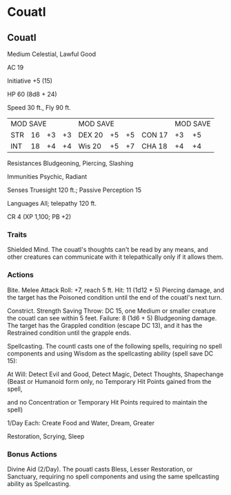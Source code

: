 # Couatl

## Couatl

Medium Celestial, Lawful Good

AC 19

Initiative +5 (15)

HP 60 (8d8 + 24)

Speed 30 ft., Fly 90 ft.

<table><tr><td colspan="4">MOD SAVE</td><td colspan="4">MOD SAVE</td><td colspan="3">MOD SAVE</td></tr><tr><td>STR</td><td>16</td><td>+3</td><td>+3</td><td>DEX 20</td><td>+5</td><td>+5</td><td>CON 17</td><td>+3</td><td>+5</td><td></td></tr><tr><td>INT</td><td>18</td><td>+4</td><td>+4</td><td>Wis 20</td><td>+5</td><td>+7</td><td>CHA 18</td><td>+4</td><td>+4</td><td></td></tr></table>

Resistances Bludgeoning, Piercing, Slashing

Immunities Psychic, Radiant

Senses Truesight 120 ft.; Passive Perception 15

Languages All; telepathy 120 ft.

CR 4 (XP 1,100; PB +2)

### Traits

Shielded Mind. The couatl's thoughts can't be read by any means, and other creatures can communicate with it telepathically only if it allows them.

### Actions

Bite. Melee Attack Roll: +7, reach 5 ft. Hit: 11 (1d12 + 5) Piercing damage, and the target has the Poisoned condition until the end of the couatl's next turn.

Constrict. Strength Saving Throw: DC 15, one Medium or smaller creature the couatl can see within 5 feet. Failure: 8 (1d6 + 5) Bludgeoning damage. The target has the Grappled condition (escape DC 13), and it has the Restrained condition until the grapple ends.

Spellcasting. The countl casts one of the following spells, requiring no spell components and using Wisdom as the spellcasting ability (spell save DC 15):

At Will: Detect Evil and Good, Detect Magic, Detect Thoughts, Shapechange (Beast or Humanoid form only, no Temporary Hit Points gained from the spell,

and no Concentration or Temporary Hit Points required to maintain the spell)

1/Day Each: Create Food and Water, Dream, Greater

Restoration, Scrying, Sleep

### Bonus Actions

Divine Aid (2/Day). The pouatl casts Bless, Lesser Restoration, or Sanctuary, requiring no spell components and using the same spellcasting ability as Spellcasting.
